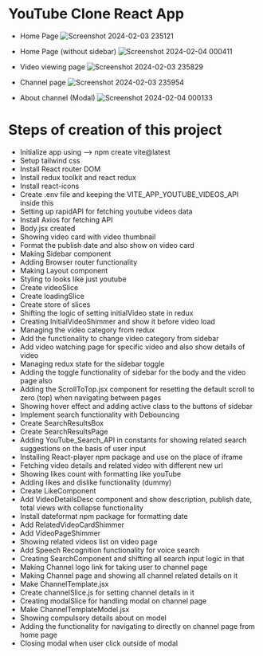 # YouTube Clone React App
- Home Page
![Screenshot 2024-02-03 235121](https://github.com/abhishekkumar0841/YouTube-Clone-React-App/assets/121709051/391c153f-ce81-43c5-894e-a78f84416480)

- Home Page (without sidebar)
![Screenshot 2024-02-04 000411](https://github.com/abhishekkumar0841/YouTube-Clone-React-App/assets/121709051/6db02336-4d42-43bf-b036-e764c5c22382)

- Video viewing page
![Screenshot 2024-02-03 235829](https://github.com/abhishekkumar0841/YouTube-Clone-React-App/assets/121709051/76fb578c-d38f-4485-b4c3-4947a1141c0d)

- Channel page
![Screenshot 2024-02-03 235954](https://github.com/abhishekkumar0841/YouTube-Clone-React-App/assets/121709051/a7c1699b-c794-4b45-9a3e-cd105987e5be)

- About channel (Modal)
![Screenshot 2024-02-04 000133](https://github.com/abhishekkumar0841/YouTube-Clone-React-App/assets/121709051/ec8685ce-4725-4fca-ae66-47f28b70692f)

# Steps of creation of this project
- Initialize app using --> npm create vite@latest
- Setup tailwind css 
- Install React router DOM 
- Install redux toolkit and react redux
- Install react-icons
- Create .env file and keeping the VITE_APP_YOUTUBE_VIDEOS_API inside this
- Setting up rapidAPI for fetching youtube videos data
- Install Axios for fetching API
- Body.jsx created
- Showing video card with video thumbnail 
- Format the publish date and also show on video card
- Making Sidebar component
- Adding Browser router functionality
- Making Layout component
- Styling to looks like just youtube
- Create videoSlice
- Create loadingSlice
- Create store of slices
- Shifting the logic of setting initialVideo state in redux
- Creating InitialVideoShimmer and show it before video load
- Managing the video category from redux
- Add the functionality to change video category from sidebar
- Add video watching page for specific video and also show details of video
- Managing redux state for the sidebar toggle
- Adding the toggle functionality of sidebar for the body and the video page also
- Adding the ScrollToTop.jsx component for resetting the default scroll to zero (top) when navigating between pages
- Showing hover effect and adding active class to the buttons of sidebar
- Implement search functionality with Debouncing
- Create SearchResultsBox
- Create SearchResultsPage
- Adding YouTube_Search_API in constants for showing related search suggestions on the basis of user input
- Installing React-player npm package and use on the place of iframe
- Fetching video details and related video with different new url
- Showing likes count with formatting like youTube
- Adding likes and dislike functionality (dummy)
- Create LikeComponent
- Add VideoDetailsDesc component and show description, publish date, total views with collapse functionality
- Install dateformat npm package for formatting date
- Add RelatedVideoCardShimmer
- Add VideoPageShimmer
- Showing related videos list on video page
- Add Speech Recognition functionality for voice search
- Creating SearchComponent and shifting all search input logic in that
- Making Channel logo link for taking user to channel page
- Making Channel page and showing all channel related details on it
- Make ChannelTemplate.jsx
- Create channelSlice.js for setting channel details in it
- Creating modalSlice for handling modal on channel page
- Make ChannelTemplateModel.jsx
- Showing compulsory details about on model
- Adding the functionality for navigating to directly on channel page from home page
- Closing modal when user click outside of modal
